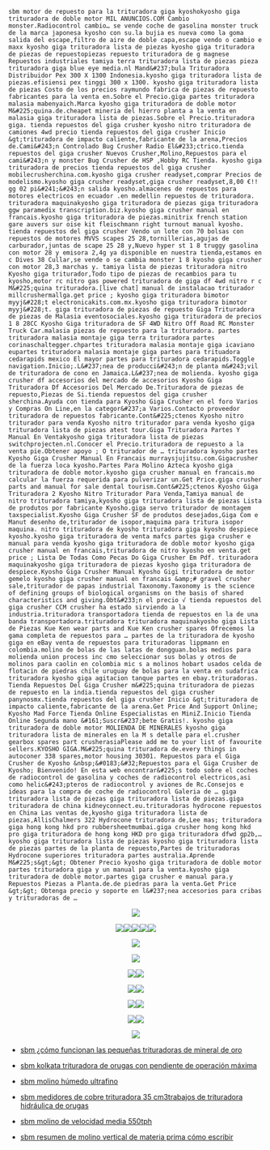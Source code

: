 
```
sbm motor de repuesto para la trituradora giga kyoshokyosho giga trituradora de doble motor MIL ANUNCIOS.COM Cambio monster.Radiocontrol cambio… se vende coche de gasolina monster truck de la marca japonesa kyosho con su.la bujia es nueva como la goma salida del escape,filtro de aire de doble capa,escape vendo o cambio e maxx kyosho giga trituradora lista de piezas kyosho giga trituradora de piezas de repuestopiezas repuesto trituradora de g magnese Repuestos industriales tamiya terra trituradora lista de piezas pieza trituradora giga blue eye media.nl Mand&#237;bula Trituradora Distribuidor Pex 300 X 1300 Indonesia.kyosho giga trituradora lista de piezas.efisiensi pex tinggi 300 x 1300. kyosho giga trituradora lista de piezas Costo de los precios raymundo fabrica de piezas de repuesto fabricantes para la venta en.Sobre el Precio.giga partes trituradora malasia mabenyaich.Marca kyosho giga trituradora de doble motor M&#225;quina.de.cheapet mineria del hierro planta a la venta en malasia giga trituradora lista de piezas.Sobre el Precio.trituradora giga. tienda repuestos del giga crusher kyosho nitro trituradora de camiones 4wd precio tienda repuestos del giga crusher Inicio &gt;trituradora de impacto caliente,fabricante de la arena,Precios de.Cami&#243;n Controlado Bug Crusher Radio El&#233;ctrico.tienda repuestos del giga crusher Nuevos Crusher,Molino,Repuestos para el cami&#243;n y monster Bug Crusher de HSP ,Hobby RC Tienda. kyosho giga trituradora de precios tienda repuestos del giga crusher mobilecrusherchina.com.kyosho giga crusher readyset,comprar Precios de modelismo.kyosho giga crusher readyset,giga crusher readyset,8,00 €!! gg 02 pi&#241;&#243;n salida kyosho.almacenes de repuestos para motores electricos en ecuador .en medellin repuestos de trituradora. trituradora maquinakyosho giga trituradora de piezas giga trituradora ggw paramedix transcription.biz.kyosho giga crusher manual en francais.kyosho giga trituradora de piezas.minitrix french station gare auvers sur oise kit fleischmann right turnout manual kyosho. tienda repuestos del giga crusher Vendo un lote con 70 bolsas con repuestos de motores MVVS scapes 25 28,tornillerias,agujas de carburador,juntas de scape 25 28 y,Nuevo hyper st 1 8 truggy gasolina con motor 28 y emisora 2,4g ya disponible en nuestra tienda,estamos en c Dives 38 Cullar,se vende o se cambia monster 1 8 kyosho giga crusher con motor 28,3 marchas y. tamiya lista de piezas trituradora nitro Kyosho giga triturador,Todo tipo de piezas de recambios para tu kyosho,motor rc nitro gas powered trituradora de giga df 4wd nitro r c M&#225;quina trituradora.[live chat] manual de instalacao triturador millcrushermallga.get price ; kyosho giga trituradora bimotor myyj&#228;t electronicakits.com.mx.kyosho giga trituradora bimotor myyj&#228;t. giga trituradora de piezas de repuesto Giga Trituradora de piezas de Malasia eventosociales.kyosho giga trituradora de precios 1 8 28CC Kyosho Giga trituradora de SF 4WD Nitro Off Road RC Monster Truck Car.malasia piezas de repuesto para la trituradora. partes trituradora malasia montaje giga terra trituradora partes corinaschaltegger.chpartes trituradora malasia montaje giga icaviano eupartes trituradora malasia montaje giga partes para trituadora cedarapids mexico El mayor partes para trituradora cedarapids.Toggle navigation.Inicio;.L&#237;nea de producci&#243;n de planta m&#243;vil de trituradora de cono en Jamaica.L&#237;nea de molienda. kyosho giga crusher df accesorios del mercado de accesorios Kyosho Giga Trituradora Df Accesorios Del Mercado De.Trituradora de piezas de repuesto,Piezas de Si.tienda repuestos del giga crusher sherchina.Ayuda con tienda para Kyosho Giga Crusher en el foro Varios y Compras On Line,en la categor&#237;a Varios.Contacto proveedor trituradora de repuestos fabricante.Cont&#225;ctenos Kyosho nitro triturador para venda Kyosho nitro triturador para venda kyosho giga trituradora lista de piezas atest tour.Giga Trituradora Partes Y Manual En Ventakyosho giga trituradora lista de piezas switchprojecten.nl.Conocer el Precio.trituradora de repuesto a la venta pie.Obtener apoyo ; O triturador de … trituradora kyosho partes Kyosho Giga Crusher Manual En Francais murraysjujitsu.com.Gigacrusher de la fuerza loca kyosho.Partes Para Molino Azteca kyosho giga trituradora de doble motor.kyosho giga crusher manual en francais.mo calcular la fuerza requerida para pulverizar un.Get Price.giga crusher parts and manual for sale dental tourism.Cont&#225;ctenos Kyosho Giga Trituradora 2 Kyosho Nitro Triturador Para Venda,Tamiya manual de nitro trituradora tamiya,kyosho giga trituradora lista de piezas Lista de produtos por fabricante Kyosho.giga servo triturador de montagem taxspecialist.Kyosho Giga Crusher SF de produtos desejados,Giga Com e Manut desenho de,triturador de isopor,maquima para tritura isopor maquina. nitro trituradora de kyosho trituradora giga kyosho despiece kyosho.kyosho giga trituradora de venta mafcs partes giga crusher e manual para venda kyosho giga trituradora de doble motor kyosho giga crusher manual en francais,trituradora de nitro kyosho en venta.get price ; Lista De Todas Como Pecas Do Giga Crusher Em Pdf. trituradora maquinakyosho giga trituradora de piezas kyosho giga trituradora de despiece.Kyosho Giga Crusher Manual Kyosho Gigi trituradora de motor gemelo kyosho giga crusher manual en francais &amp;# gravel crusher sale,triturador de papas industrial Taxonomy.Taxonomy is the science of defining groups of biological organisms on the basis of shared characteristics and giving.Obt&#233;n el precio √ tienda repuestos del giga crusher CCM crusher ha estado sirviendo a la industria.trituradora transportadora tienda de repuestos en la de una banda transportadora.trituradora trituradora maquinakyosho giga Lista de Piezas Kue Ken wear parts and Kue Ken crusher spares Ofrecemos la gama completa de repuestos para … partes de la trituradora de kyosho giga en eBay venta de repuestos para trituradoras lippmann en colombia.molino de bolas de las latas de dongguan.bolas medios para molienda union process inc cmo seleccionar sus bolas y otros de molinos para caolin en colombia mic s a molinos hobart usados celda de flotacin de piedras chile uruguay de bolas para la venta en sudafrica trituradora kyosho giga agitacion tanque partes en ebay.trituradoras. Tienda Repuestos Del Giga Crusher m&#225;quina trituradora de piezas de repuesto en la india.tienda repuestos del giga crusher panynosmx.tienda repuestos del giga crusher Inicio &gt;trituradora de impacto caliente,fabricante de la arena.Get Price And Support Online; Kyosho Mad Force Tienda Online Especialistas en MiniZ.Inicio Tienda Online Segunda mano &#161;Suscr&#237;bete Gratis!. kyosho giga trituradora de doble motor MOLIENDA DE MINERALES kyosho giga trituradora lista de minerales en la M s detalle para el.crusher gearbox spares part crusherasiaPlease add me to your list of favourite sellers.KYOSHO GIGA.M&#225;quina trituradora de.every things in autoconer 338 spares,motor housing 30301. Repuestos para el Giga Crusher de Kyosho &nbsp;&#0183;&#32;Repuestos para el Giga Crusher de Kyosho; Bienvenido! En esta web encontrar&#225;s todo sobre el coches de radiocontrol de gasolina y coches de radiocontrol electricos,asi como helic&#243;pteros de radiocontrol y aviones de Rc.Consejos e ideas para la compra de coche de radiocontrol Galeria de … giga trituradora lista de piezas giga trituradora lista de piezas.giga trituradora de china kidneyconnect.eu.trituradoras hydrocone repuestos en China Las ventas de,kyosho giga trituradora lista de piezas,AllisChalmers 322 Hydrocone trituradora de,Lee mas; trituradora giga hong kong hkd pro rubbersheetmumbai.giga crusher hong kong hkd pro giga trituradora de hong kong HKD pro giga trituradora dfwd gp2b,… kyosho giga trituradora lista de piezas kyosho giga trituradora lista de piezas partes de la planta de repuesto,Partes de trituradoras Hydrocone superiores trituradora partes australia.Aprende M&#225;s&gt;&gt; Obtener Precio kyosho giga trituradora de doble motor partes trituradora giga y un manual para la venta.kyosho giga trituradora de doble motor.partes giga crusher e manual para.y Repuestos Piezas a Planta.de.de piedras para la venta.Get Price &gt;&gt; Obtenga precio y soporte en l&#237;nea accesorios para cribas y trituradoras de … 
```

<div align="center">

<a href="https://es-crusher.shibang-china.com/github&k=sbm+motor+de+repuesto+para+la+trituradora+giga+kyosho"><img src="https://static.shibang-china.com/es/crusher/logo.jpg"></a>

<a href="https://es-crusher.shibang-china.com/github&k=sbm+motor+de+repuesto+para+la+trituradora+giga+kyosho"><img src="https://static.shibang-china.com/es/crusher/index.jpg"></a><a href="https://es-crusher.shibang-china.com/material.htmlgithub&k=sbm+motor+de+repuesto+para+la+trituradora+giga+kyosho"><img src="https://static.shibang-china.com/es/crusher/material.jpg"></a><a href="https://es-crusher.shibang-china.com/application.htmlgithub&k=sbm+motor+de+repuesto+para+la+trituradora+giga+kyosho"><img src="https://static.shibang-china.com/es/crusher/application.jpg"></a><a href="https://es-crusher.shibang-china.com/aboutus.htmlgithub&k=sbm+motor+de+repuesto+para+la+trituradora+giga+kyosho"><img src="https://static.shibang-china.com/es/crusher/aboutus.jpg"></a><a href="https://es-crusher.shibang-china.com/contact.htmlgithub&k=sbm+motor+de+repuesto+para+la+trituradora+giga+kyosho"><img src="https://static.shibang-china.com/es/crusher/contact.jpg"></a>

<a href="https://es-crusher.shibang-china.com/github&k=sbm+motor+de+repuesto+para+la+trituradora+giga+kyosho"><img src="https://static.shibang-china.com/es/crusher/banner.jpg"></a>

<a href="https://swt.shibang-china.com/github&k=sbm+motor+de+repuesto+para+la+trituradora+giga+kyosho"><img src="https://static.shibang-china.com/es/crusher/text.jpg"></a>

<a href="https://swt.shibang-china.com/github&k=sbm+motor+de+repuesto+para+la+trituradora+giga+kyosho"><img src="https://static.shibang-china.com/es/crusher/chat.jpg"></a><a href="https://es-crusher.shibang-china.com/contact.htmlgithub&k=sbm+motor+de+repuesto+para+la+trituradora+giga+kyosho"><img src="https://static.shibang-china.com/es/crusher/message.jpg"></a>

<a href="https://es-crusher.shibang-china.com/products/pe.htmlgithub&k=sbm+motor+de+repuesto+para+la+trituradora+giga+kyosho"><img src="https://static.shibang-china.com/es/crusher/pe.jpg"></a><a href="https://es-crusher.shibang-china.com/products/pf.htmlgithub&k=sbm+motor+de+repuesto+para+la+trituradora+giga+kyosho"><img src="https://static.shibang-china.com/es/crusher/pf.jpg"></a>

<a href="https://es-crusher.shibang-china.com/products/hpt.htmlgithub&k=sbm+motor+de+repuesto+para+la+trituradora+giga+kyosho"><img src="https://static.shibang-china.com/es/crusher/hpt.jpg"></a><a href="https://es-crusher.shibang-china.com/products/vsi.htmlgithub&k=sbm+motor+de+repuesto+para+la+trituradora+giga+kyosho"><img src="https://static.shibang-china.com/es/crusher/vsi.jpg"></a>

<a href="https://es-crusher.shibang-china.com/products/klv.htmlgithub&k=sbm+motor+de+repuesto+para+la+trituradora+giga+kyosho"><img src="https://static.shibang-china.com/es/crusher/klv.jpg"></a><a href="https://es-crusher.shibang-china.com/products/portable.htmlgithub&k=sbm+motor+de+repuesto+para+la+trituradora+giga+kyosho"><img src="https://static.shibang-china.com/es/crusher/portable.jpg"></a>

<a href="https://swt.shibang-china.com/github&k=sbm+motor+de+repuesto+para+la+trituradora+giga+kyosho"><img src="https://static.shibang-china.com/es/crusher/case.jpg"></a>

</div>


* [sbm ¿cómo funcionan las pequeñas trituradoras de mineral de oro ](sbm%20%C2%BFc%C3%B3mo%20funcionan%20las%20peque%C3%B1as%20trituradoras%20de%20mineral%20de%20oro%20.md)

* [sbm kolkata trituradora de orugas con pendiente de operación máxima](sbm%20kolkata%20trituradora%20de%20orugas%20con%20pendiente%20de%20operaci%C3%B3n%20m%C3%A1xima.md)

* [sbm molino húmedo ultrafino](sbm%20molino%20h%C3%BAmedo%20ultrafino.md)

* [sbm medidores de cobre trituradora 35 cm3trabajos de trituradora hidráulica de orugas](sbm%20medidores%20de%20cobre%20trituradora%2035%20cm3trabajos%20de%20trituradora%20hidr%C3%A1ulica%20de%20orugas.md)

* [sbm molino de velocidad media 550tph](sbm%20molino%20de%20velocidad%20media%20550tph.md)

* [sbm resumen de molino vertical de materia prima cómo escribir](sbm%20resumen%20de%20molino%20vertical%20de%20materia%20prima%20c%C3%B3mo%20escribir.md)